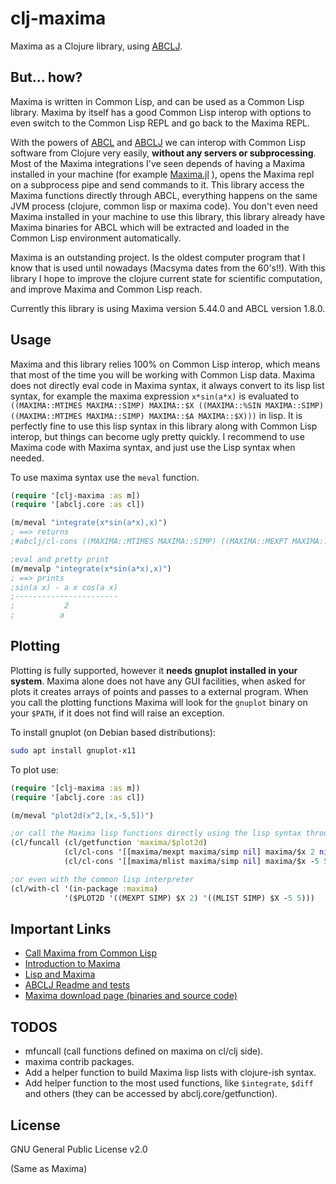 # clj-maxima

Maxima as a Clojure library, using [ABCLJ](https://github.com/lsevero/abclj).

## But... how?

Maxima is written in Common Lisp, and can be used as a Common Lisp library.
Maxima by itself has a good Common Lisp interop with options to even switch to the Common Lisp REPL and go back to the Maxima REPL.

With the powers of [ABCL](https://abcl.org/) and [ABCLJ](https://github.com/lsevero/abclj) we can interop with Common Lisp software from Clojure very easily, **without any servers or subprocessing**.
Most of the Maxima integrations I've seen depends of having a Maxima installed in your machine (for example [Maxima.jl](https://github.com/nsmith5/Maxima.jl) ), opens the Maxima repl on a subprocess pipe and send commands to it.
This library access the Maxima functions directly through ABCL, everything happens on the same JVM process (clojure, common lisp or maxima code).
You don't even need Maxima installed in your machine to use this library, this library already have Maxima binaries for ABCL which will be extracted and loaded in the Common Lisp environment automatically.

Maxima is an outstanding project. Is the oldest computer program that I know that is used until nowadays (Macsyma dates from the 60's!!).
With this library I hope to improve the clojure current state for scientific computation, and improve Maxima and Common Lisp reach.

Currently this library is using Maxima version 5.44.0 and ABCL version 1.8.0.

## Usage

Maxima and this library relies 100% on Common Lisp interop, which means that most of the time you will be working with Common Lisp data.
Maxima does not directly eval code in Maxima syntax, it always convert to its lisp list syntax, for example the maxima expression `x*sin(a*x)` is evaluated to `((MAXIMA::MTIMES MAXIMA::SIMP) MAXIMA::$X ((MAXIMA::%SIN MAXIMA::SIMP) ((MAXIMA::MTIMES MAXIMA::SIMP) MAXIMA::$A MAXIMA::$X)))` in lisp.
It is perfectly fine to use this lisp syntax in this library along with Common Lisp interop, but things can become ugly pretty quickly.
I recommend to use Maxima code with Maxima syntax, and just use the Lisp syntax when needed.


To use maxima syntax use the `meval` function.

```clojure
(require '[clj-maxima :as m])
(require '[abclj.core :as cl])

(m/meval "integrate(x*sin(a*x),x)")
; ==> returns
;#abclj/cl-cons ((MAXIMA::MTIMES MAXIMA::SIMP) ((MAXIMA::MEXPT MAXIMA::SIMP) MAXIMA::$A -2) ((MAXIMA::MPLUS MAXIMA::SIMP) ((MAXIMA::MTIMES MAXIMA::SIMP) -1 MAXIMA::$A MAXIMA::$X ((MAXIMA::%COS MAXIMA::SIMP) ((MAXIMA::MTIMES MAXIMA::SIMP) MAXIMA::$A MAXIMA::$X))) ((MAXIMA::%SIN MAXIMA::SIMP) ((MAXIMA::MTIMES MAXIMA::SIMP) MAXIMA::$A MAXIMA::$X))))

;eval and pretty print
(m/mevalp "integrate(x*sin(a*x),x)")
; ==> prints 
;sin(a x) - a x cos(a x)
;-----------------------
;           2
;          a
```

## Plotting

Plotting is fully supported, however it **needs gnuplot installed in your system**.
Maxima alone does not have any GUI facilities, when asked for plots it creates arrays of points and passes to a external program.
When you call the plotting functions Maxima will look for the `gnuplot` binary on your `$PATH`, if it does not find will raise an exception.

To install gnuplot (on Debian based distributions):
```bash
sudo apt install gnuplot-x11
```

To plot use:
```clojure
(require '[clj-maxima :as m])
(require '[abclj.core :as cl])

(m/meval "plot2d(x^2,[x,-5,5])") 

;or call the Maxima lisp functions directly using the lisp syntax through abcl java api
(cl/funcall (cl/getfunction 'maxima/$plot2d)
            (cl/cl-cons '[[maxima/mexpt maxima/simp nil] maxima/$x 2 nil])
            (cl/cl-cons '[[maxima/mlist maxima/simp nil] maxima/$x -5 5 nil]))

;or even with the common lisp interpreter
(cl/with-cl '(in-package :maxima)
            '($PLOT2D '((MEXPT SIMP) $X 2) '((MLIST SIMP) $X -5 5)))
```

## Important Links

* [Call Maxima from Common Lisp](https://niitsuma.hatenadiary.org/entry/20080328/1226706399)
* [Introduction to Maxima](https://maxima.sourceforge.io/docs/manual/intromax.html)
* [Lisp and Maxima](https://maxima.sourceforge.io/docs/manual/maxima_165.html#Lisp-and-Maxima)
* [ABCLJ Readme and tests](https://github.com/lsevero/abclj)
* [Maxima download page (binaries and source code)](https://maxima.sourceforge.io/download.html)

## TODOS

* mfuncall (call functions defined on maxima on cl/clj side).
* maxima contrib packages.
* Add a helper function to build Maxima lisp lists with clojure-ish syntax.
* Add helper function to the most used functions, like `$integrate`, `$diff` and others (they can be accessed by abclj.core/getfunction).

## License

GNU General Public License v2.0

(Same as Maxima)
